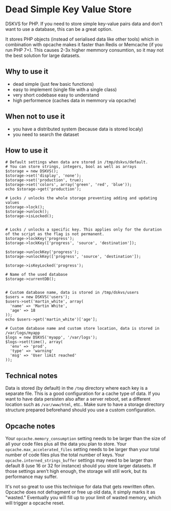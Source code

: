 # Dead Simple Key Value Store

DSKVS for PHP. If you need to store simple key-value pairs data and don't want to use a database, this can be a great option.

It stores PHP objects (instead of serialised data like other tools) which in combination with opcache makes it faster than Redis or Memcache (if you run PHP 7+). 
This causes 2-3x higher memmory consumtion, so it may not the best solution for large datasets.


## Why to use it
- dead simple (just few basic functions)
- easy to implement (single file with a single class)
- very short codebase easy to understand
- high performence (caches data in memmory via opcache)

## When not to use it
- you have a distributed system (because data is stored localy)
- you need to search the dataset

## How to use it

```
# Default settings when data are stored in /tmp/dskvs/default.
# You can store strings, integers, bool as well as arrays
$storage = new DSKVS();
$storage->set('display', 'none');
$storage->set('production', true);
$storage->set('colors', array('green', 'red', 'blue'));
echo $storage->get('production');

# Locks / unlocks the whole storage preventing adding and updating values
$storage->lock();
$storage->unlock();
$storage->isLocked();


# Locks / unlocks a specific key. This applies only for the duration of the script as the flag is not permanent.
$storage->lockKey('progress');
$storage->lockKey(['progress', 'source', 'destination']);

$storage->unlockKey('progress');
$storage->unlockKey(['progress', 'source', 'destination']);

$storage->isKeyLocked('progress');

# Name of the used database
$storage->currentDB();


```

```
# Custom database name, data is stored in /tmp/dskvs/users
$users = new DSKVS('users');
$users->set('martin_white', array(
  'name' => 'Martin White',
  'age' => 18
));
echo $users->get('martin_white')['age'];
```

```
# Custom database name and custom store location, data is stored in /var/logs/myapp
$logs = new DSKVS('myapp', '/var/logs');
$logs->set(time(), array(
  'env' => 'prod',
  'type' => 'warning'
  'msg' => 'User limit reached'
));
```


## Technical notes
Data is stored (by default) in the `/tmp` directory where each key is a separate file. This is a good configuration for a cache type of data. If you want to have data persisten also after a server reboot, set a different location such as `/var/www/html`, etc.. Make sure to have a storage directory structure prepared beforehand should you use a custom configuration.
 
## Opcache notes
Your `opcache.memory_consumption` setting needs to be larger than the size of all your code files plus all the data you plan to store.
Your `opcache.max_accelerated_files` setting needs to be larger than your total number of code files plus the total number of keys.
Your `opcache.interned_strings_buffer` settings may need to be larger than default 8 (use 16 or 32 for instance) should you store larger datasets.
If those settings aren’t high enough, the storage will still work, but its performance may suffer.

It's not so great to use this technique for data that gets rewritten often. Opcache does not defragment or free up old data, it simply marks it as "wasted." Eventually you will fill up to your limit of wasted memory, which will trigger a opcache reset.
